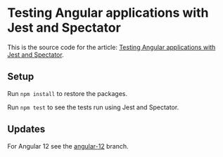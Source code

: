 # Testing Angular applications with Jest and Spectator

This is the source code for the article: [Testing Angular applications with Jest and Spectator](https://itnext.io/testing-angular-applications-with-jest-and-spectator-c05991579807).

## Setup

Run `npm install` to restore the packages.

Run `npm test` to see the tests run using Jest and Spectator.

## Updates

For Angular 12 see the [angular-12](https://github.com/vanister/angular-jest-spectator/tree/angular-12) branch.
